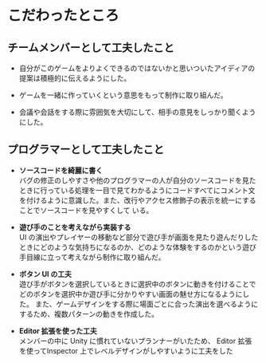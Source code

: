 # こだわったところ

## チームメンバーとして工夫したこと
- 自分がこのゲームをよりよくできるのではないかと思いついたアイディアの提案は積極的に伝えるようにした。  

- ゲームを一緒に作っていくという意思をもって制作に取り組んだ。  

- 会議や会話をする際に雰囲気を大切にして、相手の意見をしっかり聞くようにした。  


## プログラマーとして工夫したこと
-  **ソースコードを綺麗に書く**  
バグの修正のしやすさや他のプログラマーの人が自分のソースコードを見たときに行っている処理を一目で見てわかるようにコードすべてにコメント文を付けるように意識した。また、改行やアクセス修飾子の表示を統一にすることでソースコードを見やすくして
いる。   

- **遊び手のことを考えながら実装する**  
UI の演出やプレイヤーの移動など部分で遊び手が画面を見たり遊んだりしたときにどのような気持ちになるのか、どのような体験をするのかという遊び手目線に立って考えながら制作に取り組んだ。  

- **ボタン UI の工夫**  
遊び手がボタンを選択しているときに選択中のボタンに動きを付けることでどのボタンを選択中か遊び手に分かりやすい画面の魅せ方になるようにした。
また、ゲームデザインをする際に場面ごとに合った演出を選べるようにするため、複数パターンの動きを作成した。  

- **Editor 拡張を使った工夫**  
メンバーの中に Unity に慣れていないプランナーがいたため、 Editor 拡張を使ってInspector 上でレベルデザインがしやすいように工夫をした